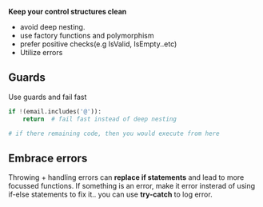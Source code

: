 
**Keep your control structures clean**

- avoid deep nesting.
- use factory functions and polymorphism
- prefer positive checks(e.g IsValid, IsEmpty..etc)
- Utilize errors

## Guards

Use guards and fail fast

```python
if !(email.includes('@')):
    return  # fail fast instead of deep nesting 

# if there remaining code, then you would execute from here
```

## Embrace errors

Throwing + handling errors can **replace if statements** and lead to more focussed functions.
If something is an error, make it error insterad of using if-else statements to fix it..
you can use **try-catch** to log error.



